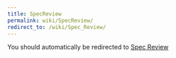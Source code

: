 ```yaml
---
title: SpecReview
permalink: wiki/SpecReview/
redirect_to: /wiki/Spec_Review/
---
```


You should automatically be redirected to [Spec Review](/wiki/Spec_Review/)
